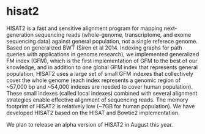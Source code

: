 # hisat2 
HISAT2 is a fast and sensitive alignment program for mapping next-generation sequencing reads (whole-genome, transcriptome, and exome sequencing data) against general population, not a single referece genome. Based on generalized BWT (Siren et al 2014. Indexing graphs for path queries with applications in genome research), we implemented generalized FM index (GFM), which is the first implementation of GFM to the best of our knowledge, and in addition to one global GFM index that represents general population, HISAT2 uses a large set of small GFM indexes that collectively cover the whole genome (each index represents a genomic region of ~57,000 bp and ~54,000 indexes are needed to cover human population). These small indexes (called local indexes) combined with several alignment strategies enable effective alignment of sequencing reads. The memory footprint of HISAT2 is relatively low (~7GB for human population). We have developed HISAT2 based on the HISAT and Bowtie2 implementation.

We plan to release an alpha version of HISAT2 in August this year.
